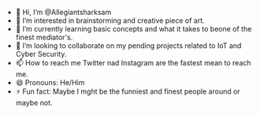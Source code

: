 - 👋 Hi, I’m @Allegiantsharksam
- 👀 I’m interested in brainstorming and creative piece of art.
- 🌱 I’m currently learning basic concepts and  what it takes to beone of the finest mediator's.
- 💞️ I’m looking to collaborate on my pending projects related to IoT and Cyber Security.
- 📫 How to reach me Twitter nad Instagram are the fastest mean to reach me.
- 😄 Pronouns: He/Him
- ⚡ Fun fact: Maybe I mght be the funniest and finest people around or maybe not.

<!---
Allegiantsharksam/Allegiantsharksam is a ✨ special ✨ repository because its `README.md` (this file) appears on your GitHub profile.
You can click the Preview link to take a look at your changes.
--->
